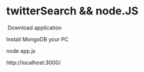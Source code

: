 ﻿# twitterSearch && node.JS
﻿
 Download application

 Install MongoDB your PC

 node app.js

 http://localhost:3000/

